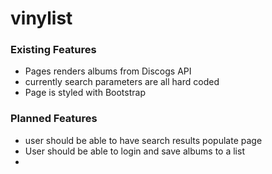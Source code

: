 # vinylist


### Existing Features

* Pages renders albums from Discogs API
* currently search parameters are all hard coded
* Page is styled with Bootstrap

### Planned Features
* user should be able to have search results populate page
* User should be able to login and save albums to a list
* 